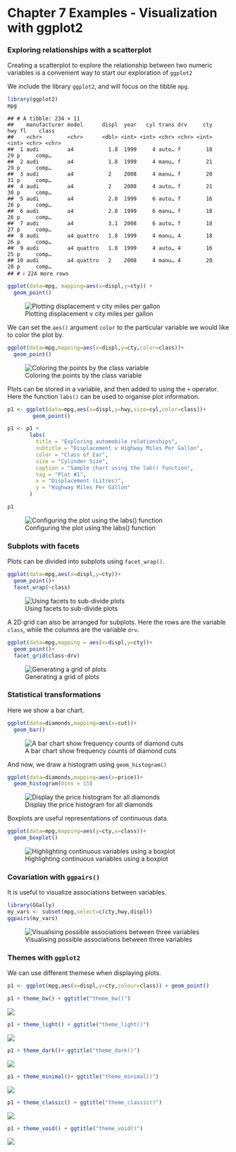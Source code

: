 Chapter 7 Examples - Visualization with ggplot2
================

### Exploring relationships with a scatterplot

Creating a scatterplot to explore the relationship between two numeric
variables is a convenient way to start our exploration of `ggplot2`

We include the library `ggplot2`, and will focus on the tibble `mpg`.

``` r
library(ggplot2)
mpg
```

    ## # A tibble: 234 × 11
    ##    manufacturer model      displ  year   cyl trans drv     cty   hwy fl    class
    ##    <chr>        <chr>      <dbl> <int> <int> <chr> <chr> <int> <int> <chr> <chr>
    ##  1 audi         a4           1.8  1999     4 auto… f        18    29 p     comp…
    ##  2 audi         a4           1.8  1999     4 manu… f        21    29 p     comp…
    ##  3 audi         a4           2    2008     4 manu… f        20    31 p     comp…
    ##  4 audi         a4           2    2008     4 auto… f        21    30 p     comp…
    ##  5 audi         a4           2.8  1999     6 auto… f        16    26 p     comp…
    ##  6 audi         a4           2.8  1999     6 manu… f        18    26 p     comp…
    ##  7 audi         a4           3.1  2008     6 auto… f        18    27 p     comp…
    ##  8 audi         a4 quattro   1.8  1999     4 manu… 4        18    26 p     comp…
    ##  9 audi         a4 quattro   1.8  1999     4 auto… 4        16    25 p     comp…
    ## 10 audi         a4 quattro   2    2008     4 manu… 4        20    28 p     comp…
    ## # ℹ 224 more rows

``` r
ggplot(data=mpg, mapping=aes(x=displ,y=cty)) +
  geom_point()
```

<figure>
<img src="README_files/figure-gfm/gg-fig-7-1-1.png"
alt="Plotting displacement v city miles per gallon" />
<figcaption aria-hidden="true">Plotting displacement v city miles per
gallon</figcaption>
</figure>

We can set the `aes()` argument `color` to the particular variable we
would like to color the plot by.

``` r
ggplot(data=mpg,mapping=aes(x=displ,y=cty,color=class))+
  geom_point()
```

<figure>
<img src="README_files/figure-gfm/gg-fig-7-2-1.png"
alt="Coloring the points by the class variable" />
<figcaption aria-hidden="true">Coloring the points by the class
variable</figcaption>
</figure>

Plots can be stored in a variable, and then added to using the `+`
operator. Here the function `labs()` can be used to organise plot
information.

``` r
p1 <- ggplot(data=mpg,aes(x=displ,y=hwy,size=cyl,color=class))+
        geom_point()

p1 <- p1 + 
       labs(
         title = "Exploring automobile relationships",
         subtitle = "Displacement v Highway Miles Per Gallon",
         color = "Class of Car",
         size = "Cylinder Size",
         caption = "Sample chart using the lab() function",
         tag = "Plot #1",
         x = "Displacement (Litres)",
         y = "Highway Miles Per Gallon"
       )

p1
```

<figure>
<img src="README_files/figure-gfm/gg-fig-7-4-1.png"
alt="Configuring the plot using the labs() function" />
<figcaption aria-hidden="true">Configuring the plot using the labs()
function</figcaption>
</figure>

### Subplots with facets

Plots can be divided into subplots using `facet_wrap()`.

``` r
ggplot(data=mpg,aes(x=displ,y=cty))+
  geom_point()+
  facet_wrap(~class)
```

<figure>
<img src="README_files/figure-gfm/gg-fig-7-6-1.png"
alt="Using facets to sub-divide plots" />
<figcaption aria-hidden="true">Using facets to sub-divide
plots</figcaption>
</figure>

A 2D grid can also be arranged for subplots. Here the rows are the
variable `class`, while the columns are the variable `drv`.

``` r
ggplot(data=mpg,mapping = aes(x=displ,y=cty))+
  geom_point()+
  facet_grid(class~drv)
```

<figure>
<img src="README_files/figure-gfm/gg-fig-7-7-1.png"
alt="Generating a grid of plots" />
<figcaption aria-hidden="true">Generating a grid of plots</figcaption>
</figure>

### Statistical transformations

Here we show a bar chart.

``` r
ggplot(data=diamonds,mapping=aes(x=cut))+
  geom_bar()
```

<figure>
<img src="README_files/figure-gfm/gg-fig-7-8-1.png"
alt="A bar chart show frequency counts of diamond cuts" />
<figcaption aria-hidden="true">A bar chart show frequency counts of
diamond cuts</figcaption>
</figure>

And now, we draw a histogram using `geom_histogram()`

``` r
ggplot(data=diamonds,mapping=aes(x=price))+
  geom_histogram(bins = 15)
```

<figure>
<img src="README_files/figure-gfm/gg-fig-7-13-1.png"
alt="Display the price histogram for all diamonds" />
<figcaption aria-hidden="true">Display the price histogram for all
diamonds</figcaption>
</figure>

Boxplots are useful representations of continuous data.

``` r
ggplot(data=mpg,mapping=aes(y=cty,x=class))+
  geom_boxplot()
```

<figure>
<img src="README_files/figure-gfm/gg-fig-7-16-1.png"
alt="Highlighting continuous variables using a boxplot" />
<figcaption aria-hidden="true">Highlighting continuous variables using a
boxplot</figcaption>
</figure>

### Covariation with `ggpairs()`

It is useful to visualize associations between variables.

``` r
library(GGally)
my_vars <- subset(mpg,select=c(cty,hwy,displ))
ggpairs(my_vars)
```

<figure>
<img src="README_files/figure-gfm/gg-fig-7-17-1.png"
alt="Visualising possible associations between three variables" />
<figcaption aria-hidden="true">Visualising possible associations between
three variables</figcaption>
</figure>

### Themes with `ggplot2`

We can use different themese when displaying plots.

``` r
p1 <- ggplot(mpg,aes(x=displ,y=cty,colour=class)) + geom_point()

p1 + theme_bw() + ggtitle("theme_bw()")
```

![](README_files/figure-gfm/unnamed-chunk-2-1.png)<!-- -->

``` r
p1 + theme_light() + ggtitle("theme_light()")
```

![](README_files/figure-gfm/unnamed-chunk-2-2.png)<!-- -->

``` r
p1 + theme_dark()+ ggtitle("theme_dark()")
```

![](README_files/figure-gfm/unnamed-chunk-2-3.png)<!-- -->

``` r
p1 + theme_minimal()+ ggtitle("theme_minimal()")
```

![](README_files/figure-gfm/unnamed-chunk-2-4.png)<!-- -->

``` r
p1 + theme_classic() + ggtitle("theme_classic()")
```

![](README_files/figure-gfm/unnamed-chunk-2-5.png)<!-- -->

``` r
p1 + theme_void() + ggtitle("theme_void()")
```

![](README_files/figure-gfm/unnamed-chunk-2-6.png)<!-- -->
